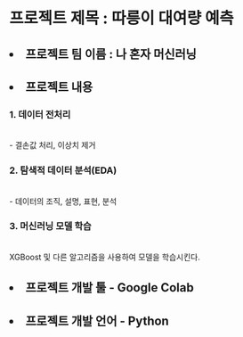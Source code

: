 

<h1> 프로젝트 제목 : 따릉이 대여량 예측 </h1>
<h2> <li> 프로젝트 팀 이름 : 나 혼자 머신러닝 </li> </h2>
<h2> <li> 프로젝트 내용 </li></h2>
<h3> 1. 데이터 전처리 </h3> <br>
 - 결손값 처리, 이상치 제거 <br>
<h3> 2. 탐색적 데이터 분석(EDA) </h3> <br>
 - 데이터의 조직, 설명, 표현, 분석 <br> 
<h3> 3. 머신러닝 모델 학습 </h3> <br>
 XGBoost 및 다른 알고리즘을 사용하여 모델을 학습시킨다. <br> 

<h2> <li>프로젝트 개발 툴 - Google Colab </li> </h2>
<h2> <li> 프로젝트 개발 언어 - Python </li> </h2>
